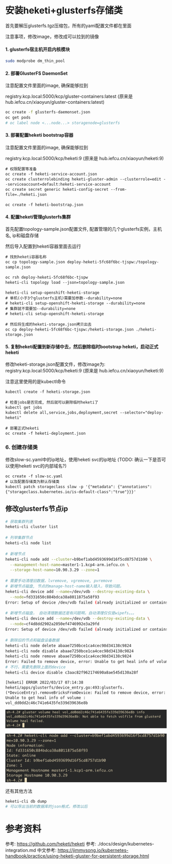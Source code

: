 # 安装heketi+glusterfs存储类

首先要解压glusterfs.tgz压缩包，所有的yaml配置文件都在里面

注意事项，修改image，修改成可以拉到的镜像

#### 1. glusterfs宿主机开启内核模块

```bash
sudo modprobe dm_thin_pool
```

#### 2. 部署GlusterFS DaemonSet

注意配置文件里面的image, 确保能够拉到

registry.kcp.local:5000/kcp/gluster-containers:latest
(原来是 hub.iefcu.cn/xiaoyun/gluster-containers:latest)

```bash
oc create -f glusterfs-daemonset.json
oc get pods
# oc label node <...node...> storagenode=glusterfs 
```

#### 3. 部署配置heketi bootstrap容器

注意配置文件里面的image, 确保能够拉到

registry.kcp.local:5000/kcp/heketi:9
(原来是 hub.iefcu.cn/xiaoyun/heketi:9)

```
# 权限配置等准备
oc create -f heketi-service-account.json
oc create clusterrolebinding heketi-gluster-admin --clusterrole=edit --serviceaccount=default:heketi-service-account
oc create secret generic heketi-config-secret --from-file=./heketi.json

oc create -f heketi-bootstrap.json
```

#### 4. 配置heketi管理glusterfs集群

首先配置topology-sample.json配置文件, 配置管理的几个glusterfs实例，主机名, ip和磁盘存储

然后导入配置到heketi容器里面去运行
```
# 找到heketi容器名称
oc cp topology-sample.json deploy-heketi-5fc68f6bc-tjspw:/topology-sample.json

oc rsh deploy-heketi-5fc68f6bc-tjspw
heketi-cli topology load --json=topology-sample.json

heketi-cli setup-openshift-heketi-storage
# 单机(小于3个glusterfs主机)需要加参数--durability=none
# heketi-cli setup-openshift-heketi-storage --durability=none
# 集群就不需要加--durability=none
# heketi-cli setup-openshift-heketi-storage

# 然后将生成的heketi-storage.json拷贝出去
oc cp deploy-heketi-5fc68f6bc-tjspw:/heketi-storage.json ./heketi-storage.json
```

#### 5. 复制heketi配置到新存储中去，然后删除临时bootstrap heketi，启动正式heketi 

修改heketi-storage.json配置文件，修改image为:
registry.kcp.local:5000/kcp/heketi:9
(原来是 hub.iefcu.cn/xiaoyun/heketi:9)

注意这里使用的是kubectl命令
```
kubectl create -f heketi-storage.json

# 检查jobs是否完成, 然后就可以删除临时heketi了
kubectl get jobs
kubectl delete all,service,jobs,deployment,secret --selector="deploy-heketi"

# 部署正式heketi
oc create -f heketi-deployment.json
```

### 6. 创建存储类

修改slow-sc.yaml中的ip地址，使用heketi svc的ip地址
(TODO: 确认一下是否可以使用heketi svc的内部域名?)

```
oc create -f slow-sc.yaml
# 以及配置存储类为默认存储类
kubectl patch storageclass slow -p '{"metadata": {"annotations":{"storageclass.kubernetes.io/is-default-class":"true"}}}'
```

## 修改glusterfs节点ip

```bash
# 获取集群列表
heketi-cli cluster list

# 列举集群节点
heketi-cli node list

# 新增节点
heketi-cli node add --cluster=b9bef1abd4593699d16f5cd8757d1b90 \
  --management-host-name=master1-1.kcp4-arm.iefcu.cn \
  --storage-host-name=10.90.3.29 --zone=1

# 需要手动清理旧数据，lvremove, vgremove, pvremove
# 新增节点磁盘, 节点的manage-host-name输入错入，导致问题。
heketi-cli device add --name=/dev/vdb --destroy-existing-data \
  --node=fd331650c884bdca38a8011875a58f93
Error: Setup of device /dev/vdb failed (already initialized or contains data?): Unable to find a GlusterFS pod on host master1-1.kcp1-arm.iefcu.cn with a label key glusterfs-node

# 新增节点磁盘， 自动清理数据还是有问题啊。自动清理仅仅是wipefs。。。
heketi-cli device add --name=/dev/vdb --destroy-existing-data \
  --node=cf4d8dd2902a2050ef4746992e3a29fd
Error: Setup of device /dev/vdb failed (already initialized or contains data?): wipefs: error: /dev/vdb: probing initialization failed: Device or resource busy

# 删除旧的节点和磁盘设备数据
heketi-cli node delete abaae7250bce1ca4cec98d34138c9824
heketi-cli node disable abaae7250bce1ca4cec98d34138c9824
heketi-cli node remove abaae7250bce1ca4cec98d34138c9824
Error: Failed to remove device, error: Unable to get heal info of volume : vol_dd0dd2c46c741e6435fe339d39636e8b
# 不行，需要先删除上面的device
heketi-cli device disable c3aac82f962174690a8ae545d130a28f
```

```
[heketi] ERROR 2022/03/17 07:14:38 heketi/apps/glusterfs/device_entry.go:493:glusterfs.(*DeviceEntry).removeBricksFromDevice: Failed to remove device, error: Unable to get heal info of volume : vol_dd0dd2c46c741e6435fe339d39636e8b
```

![](2022-03-17-15-20-57.png)

![](2022-03-17-14-30-50.png)

还有其他方法
```bash
heketi-cli db dump
# 可以导出当前的数据库的json格式，修改以后
```


# 参考资料

参考: https://github.com/heketi/heketi
参考: ./docs/design/kubernetes-integration.md
中文参考: https://jimmysong.io/kubernetes-handbook/practice/using-heketi-gluster-for-persistent-storage.html
